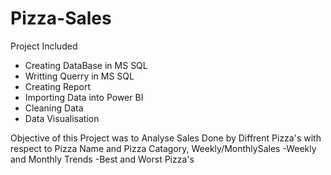 # Pizza-Sales 
Project Included
 
 - Creating DataBase in MS SQL 
 - Writting Querry in MS SQL
 - Creating Report
 - Importing Data into Power BI
 - Cleaning Data
 - Data Visualisation

Objective of this Project was to Analyse Sales Done by Diffrent Pizza's with respect to Pizza Name and Pizza Catagory, Weekly/MonthlySales
-Weekly and Monthly Trends 
-Best and Worst Pizza's 


